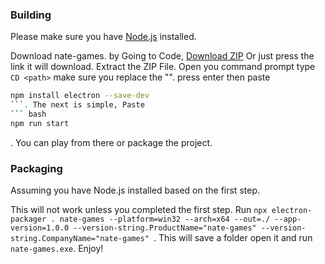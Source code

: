 ### Building

Please make sure you have [Node.js](https://nodejs.org/en/download) installed.

Download nate-games. by Going to Code, [Download ZIP](https://github.com/nate-games/nate-games.github.io/archive/refs/heads/main.zip) Or just press the link it will download. Extract the ZIP File. Open you command prompt type 
```CD <path>``` 
make sure you replace the "<path>". press enter then paste 
``` bash
npm install electron --save-dev
```. The next is simple, Paste
``` bash
npm run start
```
. You can play from there or package the project.

### Packaging

Assuming you have Node.js installed based on the first step.

This will not work unless you completed the first step. Run ```npx electron-packager . nate-games --platform=win32 --arch=x64 --out=./ --app-version=1.0.0 --version-string.ProductName="nate-games" --version-string.CompanyName="nate-games" ```. This will save a folder open it and run `nate-games.exe`. Enjoy!
